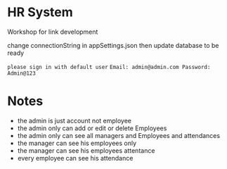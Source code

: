 # HR System
Workshop for link development

change connectionString in appSettings.json then update database to be ready

`please sign in with default user`
`Email: admin@admin.com
Password: Admin@123`

# Notes
- the  admin is just account not employee
- the admin only can add or edit or delete Employees
- the admin only can see all managers and Employees and attendances
- the manager can see his employees only
- the manager can see his employees attentance 
- every employee can see his attendance
